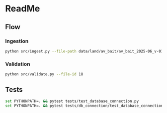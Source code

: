 # ReadMe

## Flow
### Ingestion
```bash
python src/ingest.py --file-path data/land/av_bait/av_bait_2025-06_v-01.xlsx
```
### Validation
```bash
python src/validate.py --file-id 18
```
## Tests
```bash
set PYTHONPATH=. && pytest tests/test_database_connection.py
set PYTHONPATH=. && pytest tests/db_connection/test_database_connection.py
```

